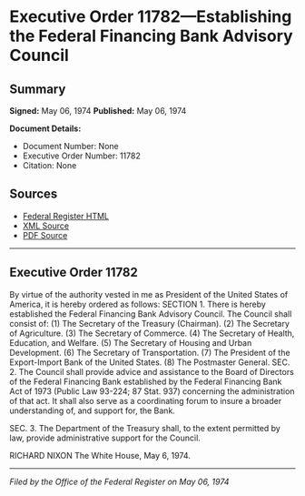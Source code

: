# Executive Order 11782—Establishing the Federal Financing Bank Advisory Council

## Summary

**Signed:** May 06, 1974
**Published:** May 06, 1974

**Document Details:**
- Document Number: None
- Executive Order Number: 11782
- Citation: None

## Sources
- [Federal Register HTML](https://www.presidency.ucsb.edu/documents/executive-order-11782-establishing-the-federal-financing-bank-advisory-council)
- [XML Source](None)
- [PDF Source](None)

---

## Executive Order 11782

By virtue of the authority vested in me as President of the United States of America, it is hereby ordered as follows:
SECTION 1. There is hereby established the Federal Financing Bank Advisory Council. The Council shall consist of:
    (1) The Secretary of the Treasury (Chairman).
    (2) The Secretary of Agriculture.
    (3) The Secretary of Commerce.
    (4) The Secretary of Health, Education, and Welfare.
    (5) The Secretary of Housing and Urban Development.
    (6) The Secretary of Transportation.
    (7) The President of the Export-Import Bank of the United States.
    (8) The Postmaster General.
SEC. 2. The Council shall provide advice and assistance to the Board of Directors of the Federal Financing Bank established by the Federal Financing Bank Act of 1973 (Public Law 93-224; 87 Stat. 937) concerning the administration of that act. It shall also serve as a coordinating forum to insure a broader understanding of, and support for, the Bank.

SEC. 3. The Department of the Treasury shall, to the extent permitted by law, provide administrative support for the Council.

RICHARD NIXON
The White House,
May 6, 1974.

---

*Filed by the Office of the Federal Register on May 06, 1974*
